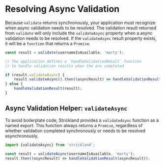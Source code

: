 # Resolving Async Validation

Because `validate` returns synchronously, your application must recognize when async validation needs to be resolved. The validation result returned from `validate` will only include the `validateAsync` property when a async validation needs to be resolved. If the `validateAsync` result property exists, it will be a `function` that returns a `Promise`.

``` jsx
const result = validate(usernameIsAvailable, 'marty');

// The application defines a `handleValidationResult` function
// to handle validation results when the are completed

if (result.validateAsync) {
    result.validateAsync().then((asyncResult) => handleValidationResult(asyncResult));
} else {
    handleValidationResult(result);
}
```

## Async Validation Helper: `validateAsync`

To avoid boilerplate code, Strickland provides a `validateAsync` function as a named export. This function always returns a `Promise`, regardless of whether validation completed synchronously or needs to be resolved asynchronously.

``` jsx
import {validateAsync} from 'strickland';

const result = validateAsync(usernameIsAvailable, 'marty');
result.then((asyncResult) => handleValidationResult(asyncResult));
```
